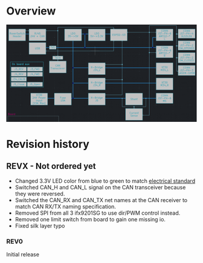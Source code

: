 # Overview

![](../../../../Pasted%20image%2020250411152422.png)

# Revision history

## REVX - Not ordered yet

- Changed 3.3V LED color from blue to green to match [electrical standard](doc/electrical/Electric%20Standard)
- Switched CAN_H and CAN_L signal on the CAN transceiver because they were reversed.
- Switched the CAN_RX and CAN_TX net names at the CAN receiver to match CAN RX/TX naming specification.
- Removed SPI from all 3 ifx9201SG to use dir/PWM control instead.
- Removed one limit switch from board to gain one missing io.
- Fixed silk layer typo

### REV0

Initial release
